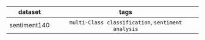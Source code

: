 
| dataset | tags |
| :-: | :-: |
| sentiment140 | `multi-Class classification`, `sentiment analysis`|
